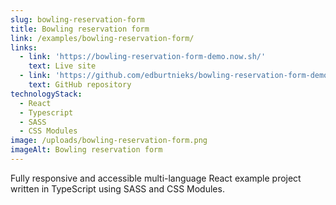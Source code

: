 ```yaml
---
slug: bowling-reservation-form
title: Bowling reservation form
link: /examples/bowling-reservation-form/
links:
  - link: 'https://bowling-reservation-form-demo.now.sh/'
    text: Live site
  - link: 'https://github.com/edburtnieks/bowling-reservation-form-demo'
    text: GitHub repository
technologyStack:
  - React
  - Typescript
  - SASS
  - CSS Modules
image: /uploads/bowling-reservation-form.png
imageAlt: Bowling reservation form
---
```

Fully responsive and accessible multi-language React example project written in TypeScript using SASS and CSS Modules.
